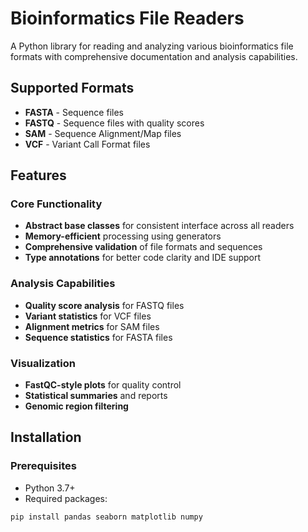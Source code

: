 # Bioinformatics File Readers

A Python library for reading and analyzing various bioinformatics file formats with comprehensive documentation and analysis capabilities.

## Supported Formats

- **FASTA** - Sequence files
- **FASTQ** - Sequence files with quality scores  
- **SAM** - Sequence Alignment/Map files
- **VCF** - Variant Call Format files

## Features

### Core Functionality
- **Abstract base classes** for consistent interface across all readers
- **Memory-efficient** processing using generators
- **Comprehensive validation** of file formats and sequences
- **Type annotations** for better code clarity and IDE support

### Analysis Capabilities
- **Quality score analysis** for FASTQ files
- **Variant statistics** for VCF files
- **Alignment metrics** for SAM files
- **Sequence statistics** for FASTA files

### Visualization
- **FastQC-style plots** for quality control
- **Statistical summaries** and reports
- **Genomic region filtering**

## Installation

### Prerequisites
- Python 3.7+
- Required packages:

```bash
pip install pandas seaborn matplotlib numpy
